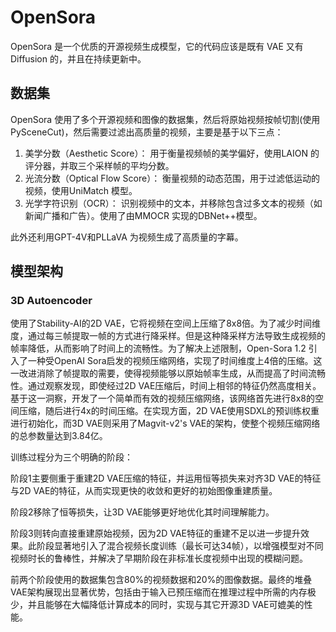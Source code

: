 # OpenSora

OpenSora 是一个优质的开源视频生成模型，它的代码应该是既有 VAE 又有 Diffusion 的，并且在持续更新中。

## 数据集

OpenSora 使用了多个开源视频和图像的数据集，然后将原始视频按帧切割(使用 PySceneCut)，然后需要过滤出高质量的视频，主要是基于以下三点：

1. 美学分数（Aesthetic Score）： 用于衡量视频帧的美学偏好，使用LAION 的评分器，并取三个采样帧的平均分数。
2. 光流分数（Optical Flow Score）： 衡量视频的动态范围，用于过滤低运动的视频，使用UniMatch 模型。
3. 光学字符识别（OCR）： 识别视频中的文本，并移除包含过多文本的视频（如新闻广播和广告）。使用了由MMOCR 实现的DBNet++模型。

此外还利用GPT-4V和PLLaVA 为视频生成了高质量的字幕。

## 模型架构

### 3D Autoencoder

使用了Stability-AI的2D VAE，它将视频在空间上压缩了8x8倍。为了减少时间维度，通过每三帧提取一帧的方式进行降采样。但是这种降采样方法导致生成视频的帧率降低，从而影响了时间上的流畅性。为了解决上述限制，Open-Sora 1.2 引入了一种受OpenAI Sora启发的视频压缩网络，实现了时间维度上4倍的压缩。这一改进消除了帧提取的需要，使得视频能够以原始帧率生成，从而提高了时间流畅性。通过观察发现，即使经过2D VAE压缩后，时间上相邻的特征仍然高度相关。基于这一洞察，开发了一个简单而有效的视频压缩网络，该网络首先进行8x8的空间压缩，随后进行4x的时间压缩。在实现方面，2D VAE使用SDXL的预训练权重进行初始化，而3D VAE则采用了Magvit-v2's VAE的架构，使整个视频压缩网络的总参数量达到3.84亿。

训练过程分为三个明确的阶段：

阶段1主要侧重于重建2D VAE压缩的特征，并运用恒等损失来对齐3D VAE的特征与2D VAE的特征，从而实现更快的收敛和更好的初始图像重建质量。

阶段2移除了恒等损失，让3D VAE能够更好地优化其时间理解能力。

阶段3则转向直接重建原始视频，因为2D VAE特征的重建不足以进一步提升效果。此阶段显著地引入了混合视频长度训练（最长可达34帧），以增强模型对不同视频时长的鲁棒性，并解决了早期阶段在非标准长度视频中出现的模糊问题。

前两个阶段使用的数据集包含80%的视频数据和20%的图像数据。最终的堆叠VAE架构展现出显著优势，包括由于输入已预压缩而在推理过程中所需的内存极少，并且能够在大幅降低计算成本的同时，实现与其它开源3D VAE可媲美的性能。


